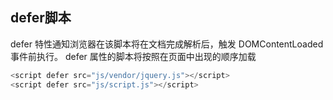 
## defer脚本
defer 特性通知浏览器在该脚本将在文档完成解析后，触发 DOMContentLoaded 事件前执行。 defer 属性的脚本将按照在页面中出现的顺序加载

```js
<script defer src="js/vendor/jquery.js"></script>
<script defer src="js/script.js"></script>
```

